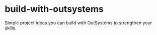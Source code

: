 # build-with-outsystems
Simple project ideas you can build with OutSystems to strengthen your skills.
